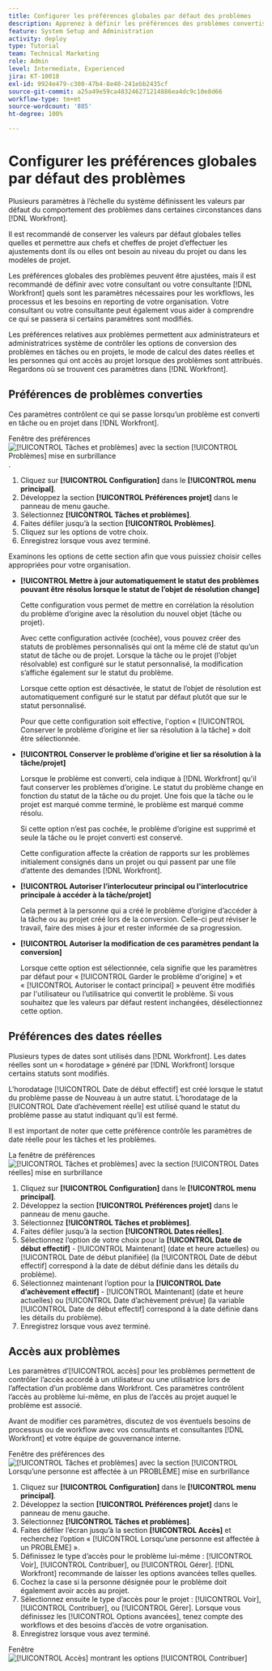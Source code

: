 ```yaml
---
title: Configurer les préférences globales par défaut des problèmes
description: Apprenez à définir les préférences des problèmes convertis, des dates réelles et de l’accès aux problèmes.
feature: System Setup and Administration
activity: deploy
type: Tutorial
team: Technical Marketing
role: Admin
level: Intermediate, Experienced
jira: KT-10018
exl-id: 9924e479-c300-47b4-8e40-241ebb2435cf
source-git-commit: a25a49e59ca483246271214886ea4dc9c10e8d66
workflow-type: tm+mt
source-wordcount: '885'
ht-degree: 100%

---
```


# Configurer les préférences globales par défaut des problèmes

Plusieurs paramètres à l’échelle du système définissent les valeurs par défaut du comportement des problèmes dans certaines circonstances dans [!DNL Workfront].

Il est recommandé de conserver les valeurs par défaut globales telles quelles et permettre aux chefs et cheffes de projet d’effectuer les ajustements dont ils ou elles ont besoin au niveau du projet ou dans les modèles de projet.

Les préférences globales des problèmes peuvent être ajustées, mais il est recommandé de définir avec votre consultant ou votre consultante [!DNL Workfront] quels sont les paramètres nécessaires pour les workflows, les processus et les besoins en reporting de votre organisation. Votre consultant ou votre consultante peut également vous aider à comprendre ce qui se passera si certains paramètres sont modifiés.

Les préférences relatives aux problèmes permettent aux administrateurs et administratrices système de contrôler les options de conversion des problèmes en tâches ou en projets, le mode de calcul des dates réelles et les personnes qui ont accès au projet lorsque des problèmes sont attribués. Regardons où se trouvent ces paramètres dans [!DNL Workfront].

## Préférences de problèmes converties

Ces paramètres contrôlent ce qui se passe lorsqu’un problème est converti en tâche ou en projet dans [!DNL Workfront].

Fenêtre des préférences ![[!UICONTROL Tâches et problèmes] avec la section [!UICONTROL Problèmes] mise en surbrillance](assets/admin-fund-issue-prefs-converting.png).

1. Cliquez sur **[!UICONTROL Configuration]** dans le **[!UICONTROL menu principal]**.
1. Développez la section **[!UICONTROL Préférences projet]** dans le panneau de menu gauche.
1. Sélectionnez **[!UICONTROL Tâches et problèmes]**.
1. Faites défiler jusqu’à la section **[!UICONTROL Problèmes]**.
1. Cliquez sur les options de votre choix.
1. Enregistrez lorsque vous avez terminé.

Examinons les options de cette section afin que vous puissiez choisir celles appropriées pour votre organisation.

* **[!UICONTROL Mettre à jour automatiquement le statut des problèmes pouvant être résolus lorsque le statut de l’objet de résolution change]**

  Cette configuration vous permet de mettre en corrélation la résolution du problème d’origine avec la résolution du nouvel objet (tâche ou projet).

  Avec cette configuration activée (cochée), vous pouvez créer des statuts de problèmes personnalisés qui ont la même clé de statut qu’un statut de tâche ou de projet. Lorsque la tâche ou le projet (l’objet résolvable) est configuré sur le statut personnalisé, la modification s’affiche également sur le statut du problème.

  Lorsque cette option est désactivée, le statut de l’objet de résolution est automatiquement configuré sur le statut par défaut plutôt que sur le statut personnalisé.

  Pour que cette configuration soit effective, l&#39;option « [!UICONTROL Conserver le problème d’origine et lier sa résolution à la tâche] » doit être sélectionnée.

* **[!UICONTROL Conserver le problème d’origine et lier sa résolution à la tâche/projet]**

  Lorsque le problème est converti, cela indique à [!DNL Workfront] qu&#39;il faut conserver les problèmes d’origine. Le statut du problème change en fonction du statut de la tâche ou du projet. Une fois que la tâche ou le projet est marqué comme terminé, le problème est marqué comme résolu.

  Si cette option n’est pas cochée, le problème d’origine est supprimé et seule la tâche ou le projet converti est conservé.

  Cette configuration affecte la création de rapports sur les problèmes initialement consignés dans un projet ou qui passent par une file d’attente des demandes [!DNL Workfront].

* **[!UICONTROL Autoriser l’interlocuteur principal ou l&#39;interlocutrice principale à accéder à la tâche/projet]**

  Cela permet à la personne qui a créé le problème d’origine d’accéder à la tâche ou au projet créé lors de la conversion. Celle-ci peut réviser le travail, faire des mises à jour et rester informée de sa progression.

* **[!UICONTROL Autoriser la modification de ces paramètres pendant la conversion]**

  Lorsque cette option est sélectionnée, cela signifie que les paramètres par défaut pour « [!UICONTROL Garder le problème d&#39;origine] » et « [!UICONTROL Autoriser le contact principal] » peuvent être modifiés par l&#39;utilisateur ou l’utilisatrice qui convertit le problème. Si vous souhaitez que les valeurs par défaut restent inchangées, désélectionnez cette option.

<!---
learn more URLs
Configure system-wide task and issue preferences
Issue statuses
Create and customize system-wide statuses
--->

## Préférences des dates réelles

Plusieurs types de dates sont utilisés dans [!DNL Workfront]. Les dates réelles sont un « horodatage » généré par [!DNL Workfront] lorsque certains statuts sont modifiés.

L’horodatage [!UICONTROL Date de début effectif] est créé lorsque le statut du problème passe de Nouveau à un autre statut. L’horodatage de la [!UICONTROL Date d’achèvement réelle] est utilisé quand le statut du problème passe au statut indiquant qu’il est fermé.

Il est important de noter que cette préférence contrôle les paramètres de date réelle pour les tâches et les problèmes.

La fenêtre de préférences ![[!UICONTROL Tâches et problèmes] avec la section [!UICONTROL Dates réelles] mise en surbrillance](assets/admin-fund-issue-prefs-actual-dates.png)

1. Cliquez sur **[!UICONTROL Configuration]** dans le **[!UICONTROL menu principal]**.
1. Développez la section **[!UICONTROL Préférences projet]** dans le panneau de menu gauche.
1. Sélectionnez **[!UICONTROL Tâches et problèmes]**.
1. Faites défiler jusqu’à la section **[!UICONTROL Dates réelles]**.
1. Sélectionnez l’option de votre choix pour la **[!UICONTROL Date de début effectif]** - [!UICONTROL Maintenant] (date et heure actuelles) ou [!UICONTROL Date de début planifiée] (la [!UICONTROL Date de début effectif] correspond à la date de début définie dans les détails du problème).
1. Sélectionnez maintenant l’option pour la **[!UICONTROL Date d’achèvement effectif]** - [!UICONTROL Maintenant] (date et heure actuelles) ou [!UICONTROL Date d’achèvement prévue] (la variable [!UICONTROL Date de début effectif] correspond à la date définie dans les détails du problème).
1. Enregistrez lorsque vous avez terminé.


<!---
learn more URLs
Definitions for the project, task, and issue dates within Workfront
Configure system-wide task and issue preferences
--->

## Accès aux problèmes

Les paramètres d’[!UICONTROL accès] pour les problèmes permettent de contrôler l’accès accordé à un utilisateur ou une utilisatrice lors de l’affectation d’un problème dans Workfront. Ces paramètres contrôlent l’accès au problème lui-même, en plus de l’accès au projet auquel le problème est associé.

Avant de modifier ces paramètres, discutez de vos éventuels besoins de processus ou de workflow avec vos consultants et consultantes [!DNL Workfront] et votre équipe de gouvernance interne.

Fenêtre des préférences des ![[!UICONTROL Tâches et problèmes] avec la section [!UICONTROL Lorsqu’une personne est affectée à un PROBLÈME] mise en surbrillance](assets/admin-fund-issue-prefs-access-1.png)

1. Cliquez sur **[!UICONTROL Configuration]** dans le **[!UICONTROL menu principal]**.
1. Développez la section **[!UICONTROL Préférences projet]** dans le panneau de menu gauche.
1. Sélectionnez **[!UICONTROL Tâches et problèmes]**.
1. Faites défiler l’écran jusqu’à la section **[!UICONTROL Accès]** et recherchez l’option « [!UICONTROL Lorsqu’une personne est affectée à un PROBLÈME] ».
1. Définissez le type d’accès pour le problème lui-même : [!UICONTROL Voir], [!UICONTROL Contribuer], ou [!UICONTROL Gérer]. [!DNL Workfront] recommande de laisser les options avancées telles quelles.
1. Cochez la case si la personne désignée pour le problème doit également avoir accès au projet.
1. Sélectionnez ensuite le type d’accès pour le projet : [!UICONTROL Voir], [!UICONTROL Contribuer], ou [!UICONTROL Gérer]. Lorsque vous définissez les [!UICONTROL Options avancées], tenez compte des workflows et des besoins d’accès de votre organisation.
1. Enregistrez lorsque vous avez terminé.

Fenêtre ![[!UICONTROL Accès] montrant les options [!UICONTROL Contribuer]](assets/admin-fund-issue-prefs-access-2.png)

<!---
learn more URLs
Configure system-wide task and issue preferences
Grant access to issues
--->
